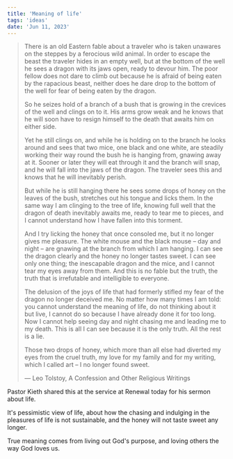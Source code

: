 ```yaml
---
title: 'Meaning of life'
tags: 'ideas'
date: 'Jun 11, 2023'
---
```


> There is an old Eastern fable about a traveler who is taken unawares on the steppes by a ferocious wild animal. In order to escape the beast the traveler hides in an empty well, but at the bottom of the well he sees a dragon with its jaws open, ready to devour him. The poor fellow does not dare to climb out because he is afraid of being eaten by the rapacious beast, neither does he dare drop to the bottom of the well for fear of being eaten by the dragon.
>
> So he seizes hold of a branch of a bush that is growing in the crevices of the well and clings on to it. His arms grow weak and he knows that he will soon have to resign himself to the death that awaits him on either side.
>
> Yet he still clings on, and while he is holding on to the branch he looks around and sees that two mice, one black and one white, are steadily working their way round the bush he is hanging from, gnawing away at it. Sooner or later they will eat through it and the branch will snap, and he will fall into the jaws of the dragon. The traveler sees this and knows that he will inevitably perish.
>
> But while he is still hanging there he sees some drops of honey on the leaves of the bush, stretches out his tongue and licks them. In the same way I am clinging to the tree of life, knowing full well that the dragon of death inevitably awaits me, ready to tear me to pieces, and I cannot understand how I have fallen into this torment.
>
> And I try licking the honey that once consoled me, but it no longer gives me pleasure. The white mouse and the black mouse – day and night – are gnawing at the branch from which I am hanging. I can see the dragon clearly and the honey no longer tastes sweet. I can see only one thing; the inescapable dragon and the mice, and I cannot tear my eyes away from them. And this is no fable but the truth, the truth that is irrefutable and intelligible to everyone.
>
> The delusion of the joys of life that had formerly stifled my fear of the dragon no longer deceived me. No matter how many times I am told: you cannot understand the meaning of life, do not thinking about it but live, I cannot do so because I have already done it for too long. Now I cannot help seeing day and night chasing me and leading me to my death. This is all I can see because it is the only truth. All the rest is a lie.
>
> Those two drops of honey, which more than all else had diverted my eyes from the cruel truth, my love for my family and for my writing, which I called art – I no longer found sweet.
>
> ― Leo Tolstoy, A Confession and Other Religious Writings

Pastor Kieth shared this at the service at Renewal today for his sermon about life.

It's pessimistic view of life, about how the chasing and indulging in the pleasures of life is not sustainable, and the honey will not taste sweet any longer.

True meaning comes from living out God's purpose, and loving others the way God loves us.
